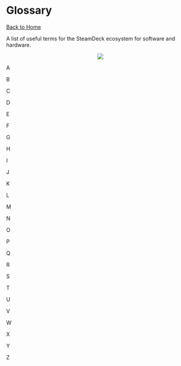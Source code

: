 # Glossary

[Back to Home](/README.md#table-of-contents)

A list of useful terms for the SteamDeck ecosystem for software and hardware.

<p align="center">
<img src="https://user-images.githubusercontent.com/45159366/213410458-a47defcb-8254-4199-ab09-b6c471b75d0b.png">
<br />
</p>

A


B

C

D

E

F

G

H

I

J

K

L

M

N

O

P

Q

R

S

T

U

V

W

X

Y

Z
